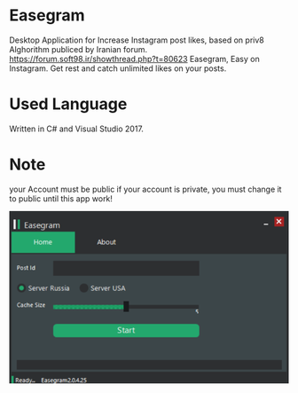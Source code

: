 # Easegram
Desktop Application for Increase Instagram post likes, based on priv8 Alghorithm publiced by Iranian forum.
https://forum.soft98.ir/showthread.php?t=80623
Easegram, Easy on Instagram. Get rest and catch unlimited likes on your posts.
# Used Language
Written in C# and Visual Studio 2017.

# Note
your Account must be public if your account is private, you must change it to public until this app work!

![Screenshot](Screen.png)
